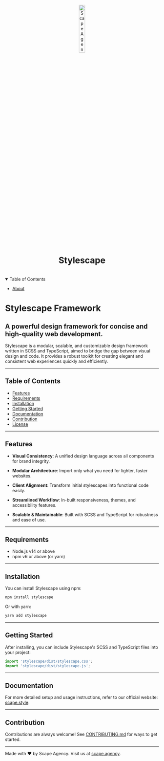<p align="center">
    <img src="https://scape-agency.github.io/.assets/image/logo/scape_agency-logo_dark.jpg" width="20%" height="20%" alt="Scape Agency Logo">
</p>
<h1 align='center' style='border-bottom: none;'>Stylescape</h1>

<br/>
<details open="open">
<summary>Table of Contents</summary>

- [About](#about)

</details>

# Stylescape Framework

## A powerful design framework for concise and high-quality web development.

Stylescape is a modular, scalable, and customizable design framework written in SCSS and TypeScript, aimed to bridge the gap between visual design and code. It provides a robust toolkit for creating elegant and consistent web experiences quickly and efficiently.

---

## Table of Contents

- [Features](#features)
- [Requirements](#requirements)
- [Installation](#installation)
- [Getting Started](#getting-started)
- [Documentation](#documentation)
- [Contribution](#contribution)
- [License](#license)

---

## Features

- **Visual Consistency**: A unified design language across all components for brand integrity.
  
- **Modular Architecture**: Import only what you need for lighter, faster websites.
  
- **Client Alignment**: Transform initial stylescapes into functional code easily.
  
- **Streamlined Workflow**: In-built responsiveness, themes, and accessibility features.
  
- **Scalable & Maintainable**: Built with SCSS and TypeScript for robustness and ease of use.

---

## Requirements

- Node.js v14 or above
- npm v6 or above (or yarn)
  
---

## Installation

You can install Stylescape using npm:

```bash
npm install stylescape
```

Or with yarn:

```bash
yarn add stylescape
```

---

## Getting Started

After installing, you can include Stylescape's SCSS and TypeScript files into your project:

```javascript
import 'stylescape/dist/stylescape.css';
import 'stylescape/dist/stylescape.js';
```


---

## Documentation

For more detailed setup and usage instructions, refer to our official website: [scape.style](https://scape.style).

---

## Contribution

Contributions are always welcome! See [CONTRIBUTING.md](CONTRIBUTING.md) for ways to get started.


---

Made with ❤️ by Scape Agency. Visit us at [scape.agency](https://scape.agency).